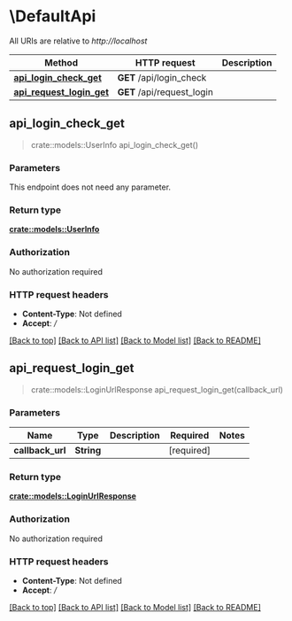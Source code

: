 # \DefaultApi

All URIs are relative to *http://localhost*

Method | HTTP request | Description
------------- | ------------- | -------------
[**api_login_check_get**](DefaultApi.md#api_login_check_get) | **GET** /api/login_check | 
[**api_request_login_get**](DefaultApi.md#api_request_login_get) | **GET** /api/request_login | 



## api_login_check_get

> crate::models::UserInfo api_login_check_get()


### Parameters

This endpoint does not need any parameter.

### Return type

[**crate::models::UserInfo**](UserInfo.md)

### Authorization

No authorization required

### HTTP request headers

- **Content-Type**: Not defined
- **Accept**: */*

[[Back to top]](#) [[Back to API list]](../README.md#documentation-for-api-endpoints) [[Back to Model list]](../README.md#documentation-for-models) [[Back to README]](../README.md)


## api_request_login_get

> crate::models::LoginUrlResponse api_request_login_get(callback_url)


### Parameters


Name | Type | Description  | Required | Notes
------------- | ------------- | ------------- | ------------- | -------------
**callback_url** | **String** |  | [required] |

### Return type

[**crate::models::LoginUrlResponse**](LoginUrlResponse.md)

### Authorization

No authorization required

### HTTP request headers

- **Content-Type**: Not defined
- **Accept**: */*

[[Back to top]](#) [[Back to API list]](../README.md#documentation-for-api-endpoints) [[Back to Model list]](../README.md#documentation-for-models) [[Back to README]](../README.md)

